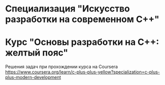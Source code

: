 # Специализация "Искусство разработки на современном С++"
# Курс "Основы разработки на С++: желтый пояс"
 Решения задач при прохождении курса на Coursera
 https://www.coursera.org/learn/c-plus-plus-yellow?specialization=c-plus-plus-modern-development
